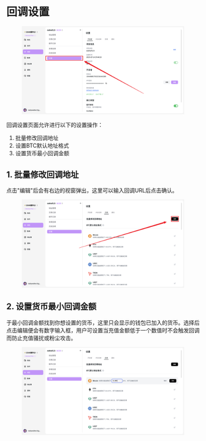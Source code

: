 # 回调设置

<figure>     <img          src="../images/Snipaste_2025-08-21_14-33-01.png"          width="900"          height="auto"     > </figure>

回调设置页面允许进行以下的设置操作：

1. 批量修改回调地址
2. 设置BTC默认地址格式
3. 设置货币最小回调金额

## 1. 批量修改回调地址

点击"编辑"后会有右边的视窗弹出，这里可以输入回调URL后点击确认。

<figure>     <img          src="../images/Snipaste_2025-08-21_14-33-39.png"          width="900"          height="auto"     > </figure>

## 2. 设置货币最小回调金额

于最小回调金额找到你想设置的货币，这里只会显示的钱包已加入的货币。选择后点击编辑便会有数字输入框，用户可设置当充值金额低于一个数值时不会触发回调而防止充值骚扰或粉尘攻击。

<figure>     <img          src="../images/Snipaste_2025-08-21_14-39-16.png"          width="900"          height="auto"     > </figure>
